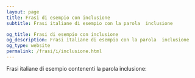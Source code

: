 ```yaml
---
layout: page
title: Frasi di esempio con inclusione 
subtitle: Frasi italiane di esempio con la parola  inclusione

og_title: Frasi di esempio con inclusione 
og_description: Frasi italiane di esempio con la parola  inclusione
og_type: website
permalink: /frasi/i/inclusione.html
---
```


Frasi italiane di esempio contenenti la parola inclusione:


